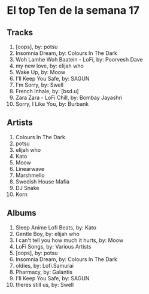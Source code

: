 # El top Ten de la semana 17

## Tracks
1. [oops], by: potsu
1. Insomnia Dream, by: Colours In The Dark
1. Woh Lamhe Woh Baatein - LoFi, by: Poorvesh Dave
1. my new love, by: elijah who
1. Wake Up, by: Moow
1. I'll Keep You Safe, by: SAGUN
1. I'm Sorry, by: Swell
1. French Inhale, by: [bsd.u]
1. Zara Zara - LoFi Chill, by: Bombay Jayashri
1. Sorry, I Like You, by: Burbank

## Artists
1. Colours In The Dark
1. potsu
1. elijah who
1. Kato
1. Moow
1. Linearwave
1. Marshmello
1. Swedish House Mafia
1. DJ Snake
1. Korn

## Albums
1. Sleep Anime Lofi Beats, by: Kato
1. Gentle Boy, by: elijah who
1. I can't tell you how much it hurts, by: Moow
1. LoFi Songs, by: Various Artists
1. [oops], by: potsu
1. Insomnia Dream, by: Colours In The Dark
1. oldies, by: Lofi.Samurai
1. Pharmacy, by: Galantis
1. I'll Keep You Safe, by: SAGUN
1. theres still us, by: Swell
